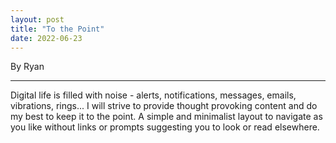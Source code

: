 ```yaml
---
layout: post
title: "To the Point"
date: 2022-06-23
---
```


By Ryan

---

Digital life is filled with noise - alerts, notifications, messages, emails, vibrations, rings... I will strive to provide thought provoking content and do my best to keep it to the point. A simple and minimalist layout to navigate as you like without links or prompts suggesting you to look or read elsewhere.
